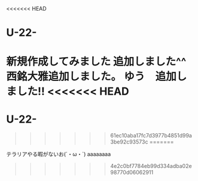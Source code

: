 <<<<<<< HEAD
# U-22-
新規作成してみました
追加しました^^
西銘大雅追加しました。
ゆう　追加しました!!
<<<<<<< HEAD
=======
# U-22-
>>>>>>> 61ec10aba17fc7d3977b4851d99a3be92c93573c
=======

テラリアやる暇がないお(´・ω・`)
aaaaaaaa
>>>>>>> 4e2c0bf7784eb99d334adba02e98770d06062911
